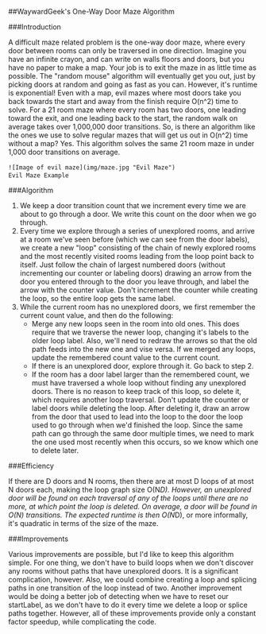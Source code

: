##WaywardGeek's One-Way Door Maze Algorithm

###Introduction

A difficult maze related problem is the one-way door maze, where every door
between rooms can only be traversed in one direction.  Imagine you have an
infinite crayon, and can write on walls floors and doors, but you have no paper
to make a map.  Your job is to exit the maze in as little time as possible.  The
"random mouse" algorithm will eventually get you out, just by picking doors at
random and going as fast as you can.  However, it's runtime is exponential!
Even with a map, evil mazes where most doors take you back towards the start and
away from the finish require O(n^2) time to solve.  For a 21 room maze where
every room has two doors, one leading toward the exit, and one leading back to
the start, the random walk on average takes over 1,000,000 door transitions.
So, is there an algorithm like the ones we use to solve regular mazes that will
get us out in O(n^2) time without a map?  Yes.  This algorithm solves the same
21 room maze in under 1,000 door transitions on average.

    ![Image of evil maze](img/maze.jpg "Evil Maze")
    Evil Maze Example

###Algorithm

1. We keep a door transition count that we increment every time we are about to
   go through a door.  We write this count on the door when we go through.
2. Every time we explore through a series of unexplored rooms, and arrive at a
   room we've seen before (which we can see from the door labels), we create a new
   "loop" consisting of the chain of newly explored rooms and the most recently
   visited rooms leading from the loop point back to itself.  Just follow the chain
   of largest numbered doors (without incrementing our counter or labeling doors)
   drawing an arrow from the door you entered through to the door you leave
   through, and label the arrow with the counter value.  Don't increment the
   counter while creating the loop, so the entire loop gets the same label.
3. While the current room has no unexplored doors, we first remember the current
   count value, and then do the following:
    - Merge any new loops seen in the room into old ones.  This does require
      that we traverse the newer loop, changing it's labels to the older loop
      label.  Also, we'll need to redraw the arrows so that the old path feeds
      into the new one and vise versa.  If we merged any loops, update the
      remembered count value to the current count.
    - If there is an unexplored door, explore through it.  Go back to step 2.
    - If the room has a door label larger than the remembered count, we must
      have traversed a whole loop without finding any unexplored doors.  There
      is no reason to keep track of this loop, so delete it, which requires
      another loop traversal.  Don't update the counter or label doors while
      deleting the loop.  After deleting it, draw an arrow from the door that
      used to lead into the loop to the door the loop used to go through when
      we'd finished the loop.  Since the same path can go through the same door
      multiple times, we need to mark the one used most recently when this
      occurs, so we know which one to delete later.

###Efficiency

If there are D doors and N rooms, then there are at most D loops of at most N
doors each, making the loop graph size O(N*D).  However, an unexplored door will
be found on each traversal of any of the loops until there are no more, at which
point the loop is deleted.  On average, a door will be found in O(N)
transitions.  The expected runtime is then O(N*D), or more informally, it's
quadratic in terms of the size of the maze.

###Improvements

Various improvements are possible, but I'd like to keep this algorithm simple.
For one thing, we don't have to build loops when we don't discover any rooms
without paths that have unexplored doors.  It is a significant complication,
however.  Also, we could combine creating a loop and splicing paths in one
transition of the loop instead of two.  Another improvement would be doing a
better job of detecting when we have to reset our startLabel, as we don't have
to do it every time we delete a loop or splice paths together.  However, all of
these improvements provide only a constant factor speedup, while complicating
the code.
